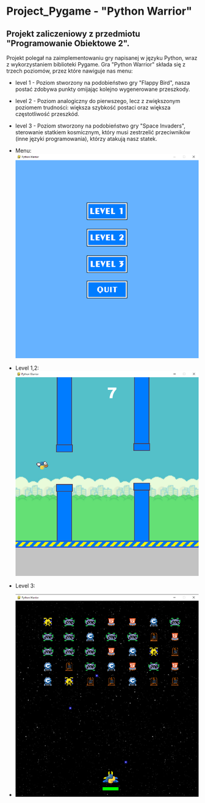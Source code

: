 # Project_Pygame - "Python Warrior"
## Projekt zaliczeniowy z przedmiotu "Programowanie Obiektowe 2".
Projekt polegał na zaimplementowaniu gry napisanej w języku Python, wraz z wykorzystaniem biblioteki Pygame.
Gra "Python Warrior" składa się z trzech poziomów, przez które nawiguje nas menu:
  - level 1 - Poziom stworzony na podobieństwo gry "Flappy Bird", nasza postać zdobywa punkty omijając kolejno wygenerowane przeszkody.
  - level 2 - Poziom analogiczny do pierwszego, lecz z zwiększonym poziomem trudności: większa szybkość postaci oraz większa częstotliwość przeszkód.
  - level 3 - Poziom stworzony na podobieństwo gry "Space Invaders", sterowanie statkiem kosmicznym, który musi zestrzelić przeciwników (inne języki programowania), którzy atakują nasz statek.

- Menu: <br>
![Menu](./img/1.png)

- Level 1,2:
![Levels12](./img/2.png)

- Level 3:
- ![Level3](./img/3.png)
